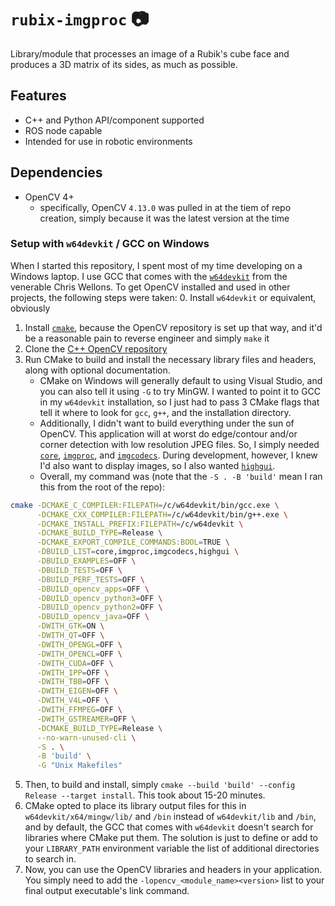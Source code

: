 # `rubix-imgproc` :camera:
Library/module that processes an image of a Rubik's cube face and produces a 3D matrix of its sides, as much as possible.

## Features
- C++ and Python API/component supported
- ROS node capable
- Intended for use in robotic environments

## Dependencies
- OpenCV 4+
   - specifically, OpenCV `4.13.0` was pulled in at the tiem of repo creation, simply because it was the latest version at the time

### Setup with `w64devkit` / GCC on Windows
When I started this repository, I spent most of my time developing on a Windows laptop. I use GCC that comes with the [`w64devkit`](https://github.com/skeeto/w64devkit) from the venerable Chris Wellons. To get OpenCV installed and used in other projects, the following steps were taken:
0. Install `w64devkit` or equivalent, obviously
1. Install [`cmake`](https://cmake.org/download/), because the OpenCV repository is set up that way, and it'd be a reasonable pain to reverse engineer and simply `make` it
2. Clone the [C++ OpenCV repository](https://github.com/opencv/opencv/)
3. Run CMake to build and install the necessary library files and headers, along with optional documentation.
   - CMake on Windows will generally default to using Visual Studio, and you can also tell it using `-G` to try MinGW. I wanted to point it to GCC in my `w64devkit` installation, so I just had to pass 3 CMake flags that tell it where to look for `gcc`, `g++`, and the installation directory.
   - Additionally, I didn't want to build everything under the sun of OpenCV. This application will at worst do edge/contour and/or corner detection with low resolution JPEG files. So, I simply needed [`core`](https://docs.opencv.org/4.12.0/d0/de1/group__core.html), [`imgproc`](https://docs.opencv.org/4.12.0/d7/dbd/group__imgproc.html), and [`imgcodecs`](https://docs.opencv.org/4.12.0/d4/da8/group__imgcodecs.html). During development, however, I knew I'd also want to display images, so I also wanted [`highgui`](https://docs.opencv.org/4.12.0/d7/dfc/group__highgui.html).
   - Overall, my command was (note that the `-S . -B 'build'` mean I ran this from the root of the repo):
```bash
cmake -DCMAKE_C_COMPILER:FILEPATH=/c/w64devkit/bin/gcc.exe \
      -DCMAKE_CXX_COMPILER:FILEPATH=/c/w64devkit/bin/g++.exe \
      -DCMAKE_INSTALL_PREFIX:FILEPATH=/c/w64devkit \
      -DCMAKE_BUILD_TYPE=Release \
      -DCMAKE_EXPORT_COMPILE_COMMANDS:BOOL=TRUE \
      -DBUILD_LIST=core,imgproc,imgcodecs,highgui \
      -DBUILD_EXAMPLES=OFF \
      -DBUILD_TESTS=OFF \
      -DBUILD_PERF_TESTS=OFF \
      -DBUILD_opencv_apps=OFF \
      -DBUILD_opencv_python3=OFF \
      -DBUILD_opencv_python2=OFF \
      -DBUILD_opencv_java=OFF \
      -DWITH_GTK=ON \
      -DWITH_QT=OFF \
      -DWITH_OPENGL=OFF \
      -DWITH_OPENCL=OFF \
      -DWITH_CUDA=OFF \
      -DWITH_IPP=OFF \
      -DWITH_TBB=OFF \
      -DWITH_EIGEN=OFF \
      -DWITH_V4L=OFF \
      -DWITH_FFMPEG=OFF \
      -DWITH_GSTREAMER=OFF \
      -DCMAKE_BUILD_TYPE=Release \
      --no-warn-unused-cli \
      -S . \
      -B 'build' \
      -G "Unix Makefiles"
```

5. Then, to build and install, simply `cmake --build 'build' --config Release --target install`. This took about 15-20 minutes.
6. CMake opted to place its library output files for this in `w64devkit/x64/mingw/lib/` and `/bin` instead of `w64devkit/lib` and `/bin`, and by default, the GCC that comes with `w64devkit` doesn't search for libraries where CMake put them. The solution is just to define or add to your `LIBRARY_PATH` environment variable the list of additional directories to search in.
7. Now, you can use the OpenCV libraries and headers in your application. You simply need to add the `-lopencv_<module_name><version>` list to your final output executable's link command.

